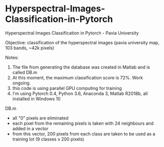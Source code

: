 # Hyperspectral-Images-Classification-in-Pytorch
Hyperspectral Images Classification in Pytorch - Pavia University

Objective: classification of the hyperspectral images (pavia university map, 103 bands, ~42k pixels)


Notes:
1) The file from generating the database was created in Matlab and is called DB.m
2) At this moment, the maximum classification score is 72%. Work ongoing.
3) this code is using parallel GPU computing for training
4) I'm using Pytorch 0.4, Python 3.6, Anaconda 3, Matlab R2018b, all installed in Windows 10  


DB.m
 - all "0" pixels are eliminated
 - each pixel from the remaining pixels is taken with 24 neighbours and added in a vector
 - from this vector, 200 pixels from each class are taken to be used as a training lot (9 classes x 200 pixels)
